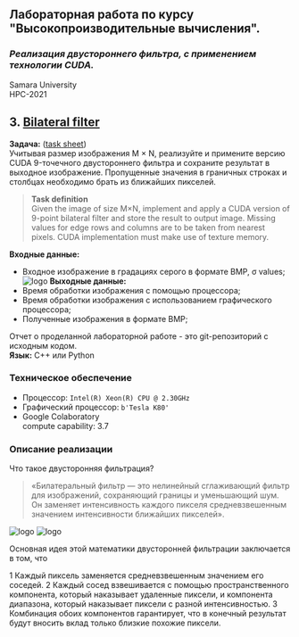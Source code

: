 ## Лабораторная работа по курсу "Высокопроизводительные вычисления".<br/>
### *Реализация двустороннего фильтра, с применением технологии CUDA.* <br/>
Samara University <br/>
HPC-2021

## 3. [Bilateral filter](https://github.com/Dark-MonkGI/Laboratory-work/blob/main/3.%20Bilateral%20filter/Bilateral%20filter_ILia.ipynb)

**Задача:**  ([task sheet](https://github.com/Dark-MonkGI/Laboratory-work/blob/main/3.%20Bilateral%20filter/Methodical%20instructions%20bilateral.pdf))  
Учитывая размер изображения M × N, реализуйте и примените версию CUDA 9-точечного двустороннего фильтра и сохраните
результат в выходное изображение. Пропущенные значения в граничных строках и столбцах необходимо брать из ближайших пикселей.<br/>

> **Task definition** <br/>
> Given the image of size M×N, implement and apply a CUDA version of 9-point bilateral filter and store the
> result to output image. Missing values for edge rows and columns are to be taken from nearest pixels. CUDA implementation must make use of texture memory.<br/>


**Входные данные:** <br/>
- Входное изображение в градациях серого в формате BMP, σ values;<br/>
![logo](https://raw.githubusercontent.com/Dark-MonkGI/Laboratory-work/main/3.%20Bilateral%20filter/image/original_image_batman.bmp)
**Выходные данные:** <br/>
- Время обработки изображения с помощью процессора;<br/>
- Время обработки изображения с использованием графического процессора;<br/>
- Полученные изображения в формате BMP;<br/>

Отчет о проделанной лабораторной работе - это git-репозиторий с исходным кодом.<br/>
**Язык:**  C++ или Python <br/> 

###  **Техническое обеспечение** <br/>
-  Процессор: `Intel(R) Xeon(R) CPU @ 2.30GHz`<br/>
-  Графический процессор: `b'Tesla K80'` <br/>
-  Google Colaboratory <br/>
   compute capability: 3.7 <br/>
   
###  **Описание реализации** 
Что такое двусторонняя фильтрация?
> «Билатеральный фильтр — это нелинейный сглаживающий фильтр для изображений, сохраняющий границы и уменьшающий шум. Он заменяет интенсивность каждого пикселя средневзвешенным  значением интенсивности ближайших пикселей». <br/>


![logo](https://raw.githubusercontent.com/Dark-MonkGI/Laboratory-work/main/3.%20Bilateral%20filter/image/bilateral_image_on_CPU.bmp)
![logo](https://raw.githubusercontent.com/Dark-MonkGI/Laboratory-work/main/3.%20Bilateral%20filter/image/bilateral_image_on_GPU.bmp)









Основная идея этой математики двусторонней фильтрации заключается в том, что

  1  Каждый пиксель заменяется средневзвешенным значением его соседей.
  2  Каждый сосед взвешивается с помощью пространственного компонента, который наказывает удаленные пиксели, и компонента диапазона, который наказывает пиксели с разной интенсивностью.
  3  Комбинация обоих компонентов гарантирует, что в конечный результат будут вносить вклад только близкие похожие пиксели.
